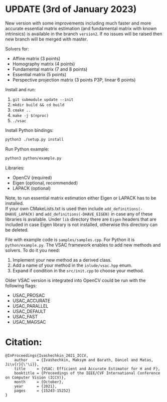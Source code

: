 # UPDATE (3rd of January 2023)
New version with some improvements including much faster and more accurate essential matrix estimation (and fundamental matrix with known intrinsics) is available in the branch `version2`. If no issues will be raised then new branch will be merged with master.

Solvers for:
- Affine matrix (3 points)
- Homography matrix (4 points)
- Fundamental matrix (7 and 8 points)
- Essential matrix (5 points)
- Perspective projection matrix (3 points P3P, linear 6 points)

Install and run: 
1) ```git submodule update --init```
2) ```mkdir build && cd build```
3) ```cmake ..```
4) ```make -j $(nproc)```
5) ```./vsac```

Install Python bindings:
```bash
python3 ./setup.py install
```
Run Python example:
```bash
python3 python/example.py 
```

Libraries:
- OpenCV (required)
- Eigen (optional, recommended)
- LAPACK (optional)

Note, to run essential matrix estimation either Eigen or LAPACK has to be installed. \
If your own CMakeLists.txt is used then include `add_definitions(-DHAVE_LAPACK)` and `add_definitions(-DHAVE_EIGEN)` in case any of these libraries is available.
Under `lib` directory there are `Eigen` headers that are included in case Eigen library is not installed, otherwise this directory can be deleted.

File with example code is `samples/samples.cpp`. For Python it is `python/example.py`.
The VSAC framework enables to add new methods and solvers. To do it you need:
1) Implement your new method as a derived class.
2) Add a name of your method in the `inlude/vsac.hpp` enum. 
3) Expand if condition in the `src/init.cpp` to choose your method.

Older VSAC version is integrated into OpenCV could be run with the following flags:
- USAC_PROSAC 
- USAC_ACCURATE
- USAC_PARALLEL
- USAC_DEFAULT
- USAC_FAST
- USAC_MAGSAC

# Citation:
```
@InProceedings{Ivashechkin_2021_ICCV,
    author    = {Ivashechkin, Maksym and Barath, Daniel and Matas, Ji\v{r}{\'\i}},
    title     = {VSAC: Efficient and Accurate Estimator for H and F},
    booktitle = {Proceedings of the IEEE/CVF International Conference on Computer Vision (ICCV)},
    month     = {October},
    year      = {2021},
    pages     = {15243-15252}
}
```